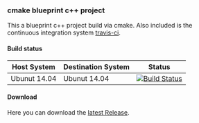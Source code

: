 ### cmake blueprint c++ project
This a blueprint c++ project build via cmake. Also included is the continuous integration system [travis-ci](https://travis-ci.org).

#### Build status

Host System | Destination System | Status
------------|--------------------|-------
Ubunut 14.04|Ubunut 14.04        | [![Build Status](https://www.travis-ci.com/JeyRunner/cmake_cpp.svg?token=YoXU2cs1ytyW8AsxssK4&branch=master)](https://travis-ci.com/JeyRunner/cmake_cpp)

#### Download
Here you can download the [latest Release](https://www.github.com/JeyRunner/cmake_cpp/releases/latest).